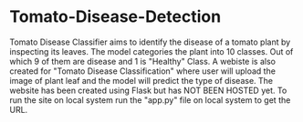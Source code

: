 # Tomato-Disease-Detection

Tomato Disease Classifier aims to identify the disease of a tomato plant by inspecting its leaves. The model categories the plant into 10 classes. Out of which 9 of them are disease and 1 is "Healthy" Class. A webiste is also created for "Tomato Disease Classification" where user will upload the image of plant leaf and the model will predict the type of disease. The website has been created using Flask but has NOT BEEN HOSTED yet. To run the site on local system run the "app.py" file on local system to get the URL.    
